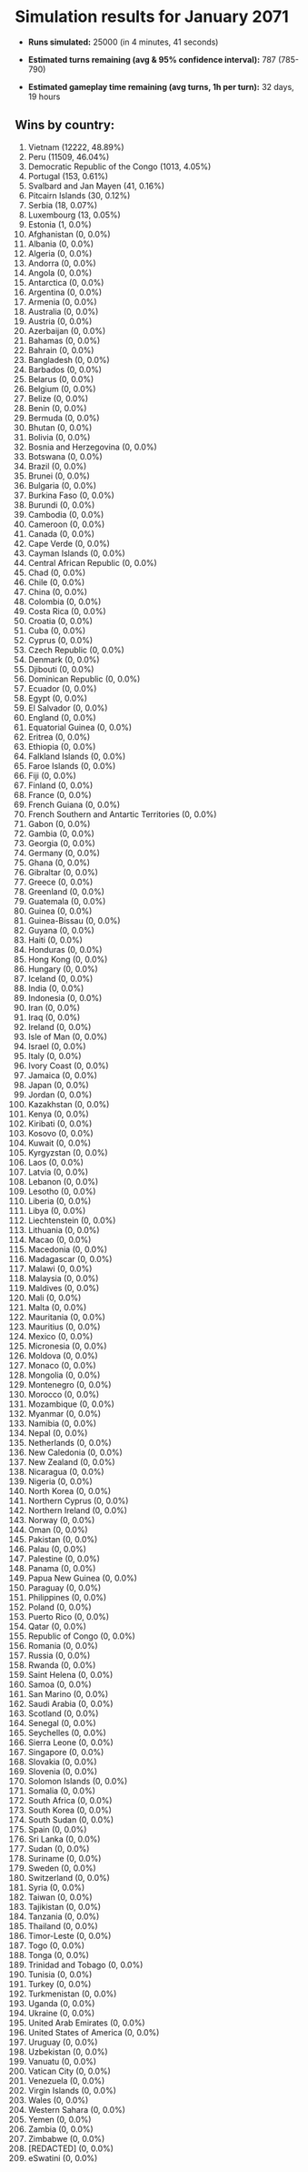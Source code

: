 # Simulation results for January 2071

* **Runs simulated:** 25000 (in 4 minutes, 41 seconds)

* **Estimated turns remaining (avg & 95% confidence interval):** 787 (785-790)

* **Estimated gameplay time remaining (avg turns, 1h per turn):** 32 days, 19 hours

## Wins by country:
1. Vietnam (12222, 48.89%)
2. Peru (11509, 46.04%)
3. Democratic Republic of the Congo (1013, 4.05%)
4. Portugal (153, 0.61%)
5. Svalbard and Jan Mayen (41, 0.16%)
6. Pitcairn Islands (30, 0.12%)
7. Serbia (18, 0.07%)
8. Luxembourg (13, 0.05%)
9. Estonia (1, 0.0%)
10. Afghanistan (0, 0.0%)
11. Albania (0, 0.0%)
12. Algeria (0, 0.0%)
13. Andorra (0, 0.0%)
14. Angola (0, 0.0%)
15. Antarctica (0, 0.0%)
16. Argentina (0, 0.0%)
17. Armenia (0, 0.0%)
18. Australia (0, 0.0%)
19. Austria (0, 0.0%)
20. Azerbaijan (0, 0.0%)
21. Bahamas (0, 0.0%)
22. Bahrain (0, 0.0%)
23. Bangladesh (0, 0.0%)
24. Barbados (0, 0.0%)
25. Belarus (0, 0.0%)
26. Belgium (0, 0.0%)
27. Belize (0, 0.0%)
28. Benin (0, 0.0%)
29. Bermuda (0, 0.0%)
30. Bhutan (0, 0.0%)
31. Bolivia (0, 0.0%)
32. Bosnia and Herzegovina (0, 0.0%)
33. Botswana (0, 0.0%)
34. Brazil (0, 0.0%)
35. Brunei (0, 0.0%)
36. Bulgaria (0, 0.0%)
37. Burkina Faso (0, 0.0%)
38. Burundi (0, 0.0%)
39. Cambodia (0, 0.0%)
40. Cameroon (0, 0.0%)
41. Canada (0, 0.0%)
42. Cape Verde (0, 0.0%)
43. Cayman Islands (0, 0.0%)
44. Central African Republic (0, 0.0%)
45. Chad (0, 0.0%)
46. Chile (0, 0.0%)
47. China (0, 0.0%)
48. Colombia (0, 0.0%)
49. Costa Rica (0, 0.0%)
50. Croatia (0, 0.0%)
51. Cuba (0, 0.0%)
52. Cyprus (0, 0.0%)
53. Czech Republic (0, 0.0%)
54. Denmark (0, 0.0%)
55. Djibouti (0, 0.0%)
56. Dominican Republic (0, 0.0%)
57. Ecuador (0, 0.0%)
58. Egypt (0, 0.0%)
59. El Salvador (0, 0.0%)
60. England (0, 0.0%)
61. Equatorial Guinea (0, 0.0%)
62. Eritrea (0, 0.0%)
63. Ethiopia (0, 0.0%)
64. Falkland Islands (0, 0.0%)
65. Faroe Islands (0, 0.0%)
66. Fiji (0, 0.0%)
67. Finland (0, 0.0%)
68. France (0, 0.0%)
69. French Guiana (0, 0.0%)
70. French Southern and Antartic Territories (0, 0.0%)
71. Gabon (0, 0.0%)
72. Gambia (0, 0.0%)
73. Georgia (0, 0.0%)
74. Germany (0, 0.0%)
75. Ghana (0, 0.0%)
76. Gibraltar (0, 0.0%)
77. Greece (0, 0.0%)
78. Greenland (0, 0.0%)
79. Guatemala (0, 0.0%)
80. Guinea (0, 0.0%)
81. Guinea-Bissau (0, 0.0%)
82. Guyana (0, 0.0%)
83. Haiti (0, 0.0%)
84. Honduras (0, 0.0%)
85. Hong Kong (0, 0.0%)
86. Hungary (0, 0.0%)
87. Iceland (0, 0.0%)
88. India (0, 0.0%)
89. Indonesia (0, 0.0%)
90. Iran (0, 0.0%)
91. Iraq (0, 0.0%)
92. Ireland (0, 0.0%)
93. Isle of Man (0, 0.0%)
94. Israel (0, 0.0%)
95. Italy (0, 0.0%)
96. Ivory Coast (0, 0.0%)
97. Jamaica (0, 0.0%)
98. Japan (0, 0.0%)
99. Jordan (0, 0.0%)
100. Kazakhstan (0, 0.0%)
101. Kenya (0, 0.0%)
102. Kiribati (0, 0.0%)
103. Kosovo (0, 0.0%)
104. Kuwait (0, 0.0%)
105. Kyrgyzstan (0, 0.0%)
106. Laos (0, 0.0%)
107. Latvia (0, 0.0%)
108. Lebanon (0, 0.0%)
109. Lesotho (0, 0.0%)
110. Liberia (0, 0.0%)
111. Libya (0, 0.0%)
112. Liechtenstein (0, 0.0%)
113. Lithuania (0, 0.0%)
114. Macao (0, 0.0%)
115. Macedonia (0, 0.0%)
116. Madagascar (0, 0.0%)
117. Malawi (0, 0.0%)
118. Malaysia (0, 0.0%)
119. Maldives (0, 0.0%)
120. Mali (0, 0.0%)
121. Malta (0, 0.0%)
122. Mauritania (0, 0.0%)
123. Mauritius (0, 0.0%)
124. Mexico (0, 0.0%)
125. Micronesia (0, 0.0%)
126. Moldova (0, 0.0%)
127. Monaco (0, 0.0%)
128. Mongolia (0, 0.0%)
129. Montenegro (0, 0.0%)
130. Morocco (0, 0.0%)
131. Mozambique (0, 0.0%)
132. Myanmar (0, 0.0%)
133. Namibia (0, 0.0%)
134. Nepal (0, 0.0%)
135. Netherlands (0, 0.0%)
136. New Caledonia (0, 0.0%)
137. New Zealand (0, 0.0%)
138. Nicaragua (0, 0.0%)
139. Nigeria (0, 0.0%)
140. North Korea (0, 0.0%)
141. Northern Cyprus (0, 0.0%)
142. Northern Ireland (0, 0.0%)
143. Norway (0, 0.0%)
144. Oman (0, 0.0%)
145. Pakistan (0, 0.0%)
146. Palau (0, 0.0%)
147. Palestine (0, 0.0%)
148. Panama (0, 0.0%)
149. Papua New Guinea (0, 0.0%)
150. Paraguay (0, 0.0%)
151. Philippines (0, 0.0%)
152. Poland (0, 0.0%)
153. Puerto Rico (0, 0.0%)
154. Qatar (0, 0.0%)
155. Republic of Congo (0, 0.0%)
156. Romania (0, 0.0%)
157. Russia (0, 0.0%)
158. Rwanda (0, 0.0%)
159. Saint Helena (0, 0.0%)
160. Samoa (0, 0.0%)
161. San Marino (0, 0.0%)
162. Saudi Arabia (0, 0.0%)
163. Scotland (0, 0.0%)
164. Senegal (0, 0.0%)
165. Seychelles (0, 0.0%)
166. Sierra Leone (0, 0.0%)
167. Singapore (0, 0.0%)
168. Slovakia (0, 0.0%)
169. Slovenia (0, 0.0%)
170. Solomon Islands (0, 0.0%)
171. Somalia (0, 0.0%)
172. South Africa (0, 0.0%)
173. South Korea (0, 0.0%)
174. South Sudan (0, 0.0%)
175. Spain (0, 0.0%)
176. Sri Lanka (0, 0.0%)
177. Sudan (0, 0.0%)
178. Suriname (0, 0.0%)
179. Sweden (0, 0.0%)
180. Switzerland (0, 0.0%)
181. Syria (0, 0.0%)
182. Taiwan (0, 0.0%)
183. Tajikistan (0, 0.0%)
184. Tanzania (0, 0.0%)
185. Thailand (0, 0.0%)
186. Timor-Leste (0, 0.0%)
187. Togo (0, 0.0%)
188. Tonga (0, 0.0%)
189. Trinidad and Tobago (0, 0.0%)
190. Tunisia (0, 0.0%)
191. Turkey (0, 0.0%)
192. Turkmenistan (0, 0.0%)
193. Uganda (0, 0.0%)
194. Ukraine (0, 0.0%)
195. United Arab Emirates (0, 0.0%)
196. United States of America (0, 0.0%)
197. Uruguay (0, 0.0%)
198. Uzbekistan (0, 0.0%)
199. Vanuatu (0, 0.0%)
200. Vatican City (0, 0.0%)
201. Venezuela (0, 0.0%)
202. Virgin Islands (0, 0.0%)
203. Wales (0, 0.0%)
204. Western Sahara (0, 0.0%)
205. Yemen (0, 0.0%)
206. Zambia (0, 0.0%)
207. Zimbabwe (0, 0.0%)
208. [REDACTED] (0, 0.0%)
209. eSwatini (0, 0.0%)
